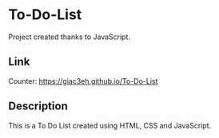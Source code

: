 # To-Do-List
Project created thanks to JavaScript.

## Link
Counter: https://giac3eh.github.io/To-Do-List

## Description
This is a To Do List created using HTML, CSS and JavaScript.
